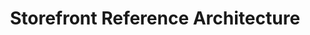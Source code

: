 ---
title: Storefront Reference Architecture
description: Installing Storefront Reference Architecture
icon: 'lucide:settings'
---